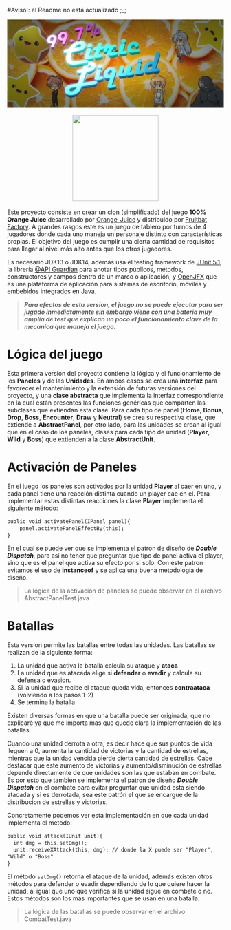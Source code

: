 <!-- 1.0.3-b1 -->
#Aviso!: el Readme no está actualizado ;_;

![](img/97%25CitricLiquid.png)

<p align="center">
  <img width="200" height="200" 
        src="https://stickershop.line-scdn.net/stickershop/v1/product/11281886/LINEStorePC/main.png;compress=true">
</p>

Este proyecto consiste en crear un clon (simplificado) del juego **100% Orange Juice** desarrollado por [Orange_Juice](http://dadai.moo.jp) y distribuido por [Fruitbat Factory](https://fruitbatfactory.com). A grandes rasgos este es un juego de tablero por turnos de 4 jugadores donde cada uno maneja un personaje distinto con características propias. El objetivo del juego es cumplir una cierta cantidad de requisitos para llegar al nivel más alto antes que los otros jugadores.

Es necesario JDK13 o JDK14, además usa el testing framework de [JUnit 5.1](https://junit.org/junit5/), la librería [@API Guardian](https://github.com/apiguardian-team/apiguardian) para anotar tipos públicos, métodos, constructores y campos dentro de un marco o aplicación, y [OpenJFX](https://openjfx.io/) que es una plataforma de aplicación para sistemas de escritorio, móviles y embebidos integrados en Java.

> ***Para efectos de esta version, el juego no se puede ejecutar para ser jugado inmediatamente sin embargo viene con una bateria muy amplia de test que explican un poco el funcionamiento clave de la mecanica que maneja el juego.***

# Lógica del juego

Esta primera version del proyecto contiene la lógica y el funcionamiento de los **Paneles** y de las **Unidades**. En ambos casos se crea una **interfaz** para favorecer el mantenimiento y la extensión de futuras versiones del proyecto, y una **clase abstracta** que implementa la interfaz correspondiente en la cual están presentes las funciones genéricas que comparten las subclases que extiendan esta clase. Para cada tipo de panel (**Home**, **Bonus**, **Drop**, **Boss**, **Encounter**, **Draw** y **Neutral**) se crea su respectiva clase, que extiende a **AbstractPanel**, por otro lado, para las unidades se crean al igual que en el caso de los paneles, clases para cada tipo de unidad (**Player**, **Wild** y **Boss**) que extienden a la clase **AbstractUnit**.

# Activación de Paneles
En el juego los paneles son activados por la unidad **Player** al caer en uno, y cada panel tiene una reacción distinta cuando un player cae en el. Para implementar estas distintas reacciones la clase **Player** implementa el siguiente método:

```
public void activatePanel(IPanel panel){
    panel.activatePanelEffectBy(this);
}
```
En el cual se puede ver que se implementa el patron de diseño de ***Double Dispatch***, para así no tener que preguntar que tipo de panel activa el player, sino que es el panel que activa su efecto por si solo. Con este patron evitamos el uso de **instanceof** y se aplica una buena metodología de diseño.

> La lógica de la activación de paneles se puede observar en el archivo AbstractPanelTest.java

# Batallas

Esta version permite las batallas entre todas las unidades. Las batallas se realizan de la siguiente forma:
1. La unidad que activa la batalla calcula su ataque y **ataca**
2. La unidad que es atacada elige si **defender** o **evadir** y calcula su defensa o evasion.
3. Si la unidad que recibe el ataque queda vida, entonces **contraataca** (volviendo a los pasos 1-2)
4. Se termina la batalla

Existen diversas formas en que una batalla puede ser originada, que no explicaré ya que me importa mas que quede clara la implementación de las batallas.

Cuando una unidad derrota a otra, es decir hace que sus puntos de vida lleguen a 0, aumenta la cantidad de victorias y la cantidad de estrellas, mientras que la unidad vencida pierde cierta cantidad de estrellas. Cabe destacar que este aumento de victorias y aumento/disminución de estrellas depende directamente de que unidades son las que estaban en combate. Es por esto que también se implementa el patron de diseño ***Double Dispatch*** en el combate para evitar preguntar que unidad esta siendo atacada y si es derrotada, sea este patrón el que se encargue de la distribucion de estrellas y victorias.

Concretamente podemos ver esta implementación en que cada unidad implementa el método:
```
public void attack(IUnit unit){
  int dmg = this.setDmg();
  unit.receiveXAttack(this, dmg); // donde la X puede ser "Player", "Wild" o "Boss"
}
```
El método ``setDmg()`` retorna el ataque de la unidad, además existen otros métodos para defender o evadir dependiendo de lo que quiere hacer la unidad, al igual que uno que verifica si la unidad sigue en combate o no. Estos métodos son los más importantes que se usan en una batalla.

> La lógica de las batallas se puede observar en el archivo CombatTest.java
